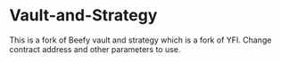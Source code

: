 # Vault-and-Strategy

This is a fork of Beefy vault and strategy which is a fork of YFI.  Change contract address and other parameters to use.
